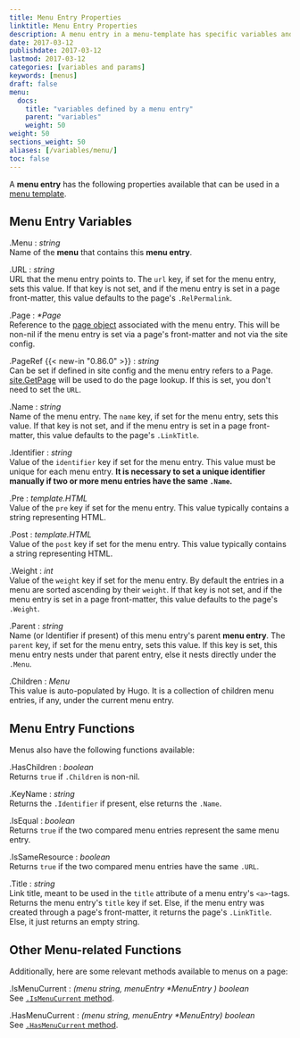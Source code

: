 ```yaml
---
title: Menu Entry Properties
linktitle: Menu Entry Properties
description: A menu entry in a menu-template has specific variables and functions to make menu management easier.
date: 2017-03-12
publishdate: 2017-03-12
lastmod: 2017-03-12
categories: [variables and params]
keywords: [menus]
draft: false
menu:
  docs:
    title: "variables defined by a menu entry"
    parent: "variables"
    weight: 50
weight: 50
sections_weight: 50
aliases: [/variables/menu/]
toc: false
---
```


A **menu entry** has the following properties available that can be used in a
[menu template][menu-template].

## Menu Entry Variables

.Menu
: _string_ <br />
Name of the **menu** that contains this **menu entry**.

.URL
: _string_ <br />
URL that the menu entry points to. The `url` key, if set for the menu entry,
sets this value. If that key is not set, and if the menu entry is set in a page
front-matter, this value defaults to the page's `.RelPermalink`.

.Page
: _\*Page_ <br />
Reference to the [page object][page-object] associated with the menu entry. This
will be non-nil if the menu entry is set via a page's front-matter and not via
the site config.

.PageRef {{< new-in "0.86.0" >}}
: _string_ <br /> Can be set if defined in site config and the menu entry refers to a Page. [site.GetPage](/functions/getpage/) will be used to do the page lookup. If this is set, you don't need to set the `URL`.

.Name
: _string_ <br />
Name of the menu entry. The `name` key, if set for the menu entry, sets
this value. If that key is not set, and if the menu entry is set in a page
front-matter, this value defaults to the page's `.LinkTitle`.

.Identifier
: _string_ <br />
Value of the `identifier` key if set for the menu entry. This value must be
unique for each menu entry. **It is necessary to set a unique identifier
manually if two or more menu entries have the same `.Name`.**

.Pre
: _template.HTML_ <br />
Value of the `pre` key if set for the menu entry. This value typically contains
a string representing HTML.

.Post
: _template.HTML_ <br />
Value of the `post` key if set for the menu entry. This value typically contains
a string representing HTML.

.Weight
: _int_ <br />
Value of the `weight` key if set for the menu entry. By default the entries in
a menu are sorted ascending by their `weight`. If that key is not set, and if
the menu entry is set in a page front-matter, this value defaults to the page's
`.Weight`.

.Parent
: _string_ <br />
Name (or Identifier if present) of this menu entry's parent **menu entry**. The
`parent` key, if set for the menu entry, sets this value. If this key is set,
this menu entry nests under that parent entry, else it nests directly under the
`.Menu`.

.Children
: _Menu_ <br />
This value is auto-populated by Hugo. It is a collection of children menu
entries, if any, under the current menu entry.

## Menu Entry Functions

Menus also have the following functions available:

.HasChildren
: _boolean_ <br />
Returns `true` if `.Children` is non-nil.

.KeyName
: _string_ <br />
Returns the `.Identifier` if present, else returns the `.Name`.

.IsEqual
: _boolean_ <br />
Returns `true` if the two compared menu entries represent the same menu entry.

.IsSameResource
: _boolean_ <br />
Returns `true` if the two compared menu entries have the same `.URL`.

.Title
: _string_ <br />
Link title, meant to be used in the `title` attribute of a menu entry's
`<a>`-tags.  Returns the menu entry's `title` key if set. Else, if the menu
entry was created through a page's front-matter, it returns the page's
`.LinkTitle`. Else, it just returns an empty string.

## Other Menu-related Functions

Additionally, here are some relevant methods available to menus on a page:

.IsMenuCurrent
: _(menu string, menuEntry *MenuEntry ) boolean_ <br />
See [`.IsMenuCurrent` method](/functions/ismenucurrent/).

.HasMenuCurrent
: _(menu string, menuEntry *MenuEntry) boolean_ <br />
See [`.HasMenuCurrent` method](/functions/hasmenucurrent/).

[menu-template]: /templates/menu-templates/
[page-object]: /variables/page/
